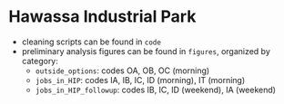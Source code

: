 # Hawassa Industrial Park

- cleaning scripts can be found in `code`
- preliminary analysis figures can be found in `figures`, organized by category:
  - `outside_options`: codes OA, OB, OC (morning)
  - `jobs_in_HIP`: codes IA, IB, IC, ID (morning), IT (morning)
  - `jobs_in_HIP_followup`: codes IB, IC, ID (weekend), IA (weekend)
